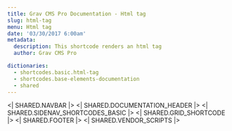 ```yaml
---
title: Grav CMS Pro Documentation - Html tag
slug: html-tag
menu: Html tag
date: '03/30/2017 6:00am'
metadata:
  description: This shortcode renders an html tag
  author: Grav CMS Pro

dictionaries:
  - shortcodes.basic.html-tag
  - shortcodes.base-elements-documentation
  - shared
---
```


<| SHARED.NAVBAR |>
<| SHARED.DOCUMENTATION_HEADER |>
<| SHARED.SIDENAV_SHORTCODES_BASIC |>
<| SHARED.GRID_SHORTCODE |>
<| SHARED.FOOTER |>
<| SHARED.VENDOR_SCRIPTS |>

